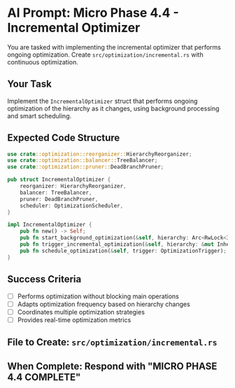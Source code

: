 # AI Prompt: Micro Phase 4.4 - Incremental Optimizer

You are tasked with implementing the incremental optimizer that performs ongoing optimization. Create `src/optimization/incremental.rs` with continuous optimization.

## Your Task
Implement the `IncrementalOptimizer` struct that performs ongoing optimization of the hierarchy as it changes, using background processing and smart scheduling.

## Expected Code Structure
```rust
use crate::optimization::reorganizer::HierarchyReorganizer;
use crate::optimization::balancer::TreeBalancer;
use crate::optimization::pruner::DeadBranchPruner;

pub struct IncrementalOptimizer {
    reorganizer: HierarchyReorganizer,
    balancer: TreeBalancer,
    pruner: DeadBranchPruner,
    scheduler: OptimizationScheduler,
}

impl IncrementalOptimizer {
    pub fn new() -> Self;
    pub fn start_background_optimization(&self, hierarchy: Arc<RwLock<InheritanceHierarchy>>);
    pub fn trigger_incremental_optimization(&self, hierarchy: &mut InheritanceHierarchy) -> OptimizationReport;
    pub fn schedule_optimization(&self, trigger: OptimizationTrigger);
}
```

## Success Criteria
- [ ] Performs optimization without blocking main operations
- [ ] Adapts optimization frequency based on hierarchy changes
- [ ] Coordinates multiple optimization strategies
- [ ] Provides real-time optimization metrics

## File to Create: `src/optimization/incremental.rs`
## When Complete: Respond with "MICRO PHASE 4.4 COMPLETE"